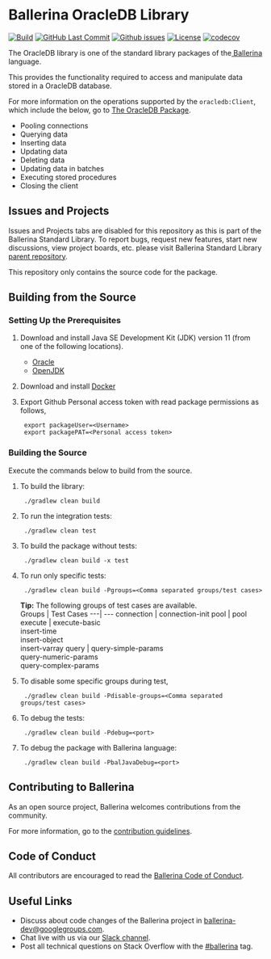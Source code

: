Ballerina OracleDB Library
===================

  [![Build](https://github.com/ballerina-platform/module-ballerinax-oracledb/workflows/Build/badge.svg)](https://github.com/ballerina-platform/module-ballerinax-oracledb/actions?query=workflow%3ABuild)
  [![GitHub Last Commit](https://img.shields.io/github/last-commit/ballerina-platform/module-ballerinax-oracledb.svg)](https://github.com/ballerina-platform/module-ballerinax-oracledb/commits/master)
  [![Github issues](https://img.shields.io/github/issues/ballerina-platform/ballerina-standard-library/module/oracledb.svg?label=Open%20Issues)](https://github.com/ballerina-platform/ballerina-standard-library/labels/module%2Foracledb)
  [![License](https://img.shields.io/badge/License-Apache%202.0-blue.svg)](https://opensource.org/licenses/Apache-2.0)
  [![codecov](https://codecov.io/gh/ballerina-platform/module-ballerinax-oracledb/branch/master/graph/badge.svg)](https://codecov.io/gh/ballerina-platform/module-ballerinax-oracledb)

The OracleDB library is one of the standard library packages of the<a target="_blank" href="https://ballerina.io/"> Ballerina</a> language.

This provides the functionality required to access and manipulate data stored in a OracleDB database.  

For more information on the operations supported by the `oracledb:Client`, which include the below, go to [The OracleDB Package](https://ballerina.io/learn/api-docs/ballerina/oracledb/).

- Pooling connections
- Querying data
- Inserting data
- Updating data
- Deleting data
- Updating data in batches
- Executing stored procedures
- Closing the client

## Issues and Projects 

Issues and Projects tabs are disabled for this repository as this is part of the Ballerina Standard Library. To report bugs, request new features, start new discussions, view project boards, etc. please visit Ballerina Standard Library [parent repository](https://github.com/ballerina-platform/ballerina-standard-library). 

This repository only contains the source code for the package.

## Building from the Source

### Setting Up the Prerequisites

1. Download and install Java SE Development Kit (JDK) version 11 (from one of the following locations).
   * [Oracle](https://www.oracle.com/java/technologies/javase-jdk11-downloads.html)
   * [OpenJDK](http://openjdk.java.net/install/index.html)

2. Download and install [Docker](https://www.docker.com/get-started)
   
3. Export Github Personal access token with read package permissions as follows,
        
        export packageUser=<Username>
        export packagePAT=<Personal access token>

### Building the Source

Execute the commands below to build from the source.

1. To build the library:

        ./gradlew clean build
        
2. To run the integration tests:

        ./gradlew clean test

3. To build the package without tests:

        ./gradlew clean build -x test

4. To run only specific tests:

        ./gradlew clean build -Pgroups=<Comma separated groups/test cases>

   **Tip:** The following groups of test cases are available.<br>
   Groups | Test Cases
   ---| ---
   connection | connection-init
   pool | pool
   execute | execute-basic<br>insert-time<br>insert-object<br>insert-varray
   query | query-simple-params<br>query-numeric-params<br>query-complex-params

5. To disable some specific groups during test,

        ./gradlew clean build -Pdisable-groups=<Comma separated groups/test cases>

6. To debug the tests:

        ./gradlew clean build -Pdebug=<port>

7. To debug the package with Ballerina language:

        ./gradlew clean build -PbalJavaDebug=<port>     

## Contributing to Ballerina

As an open source project, Ballerina welcomes contributions from the community. 

For more information, go to the [contribution guidelines](https://github.com/ballerina-platform/ballerina-lang/blob/master/CONTRIBUTING.md).

## Code of Conduct

All contributors are encouraged to read the [Ballerina Code of Conduct](https://ballerina.io/code-of-conduct).

## Useful Links

* Discuss about code changes of the Ballerina project in [ballerina-dev@googlegroups.com](mailto:ballerina-dev@googlegroups.com).
* Chat live with us via our [Slack channel](https://ballerina.io/community/slack/).
* Post all technical questions on Stack Overflow with the [#ballerina](https://stackoverflow.com/questions/tagged/ballerina) tag.

